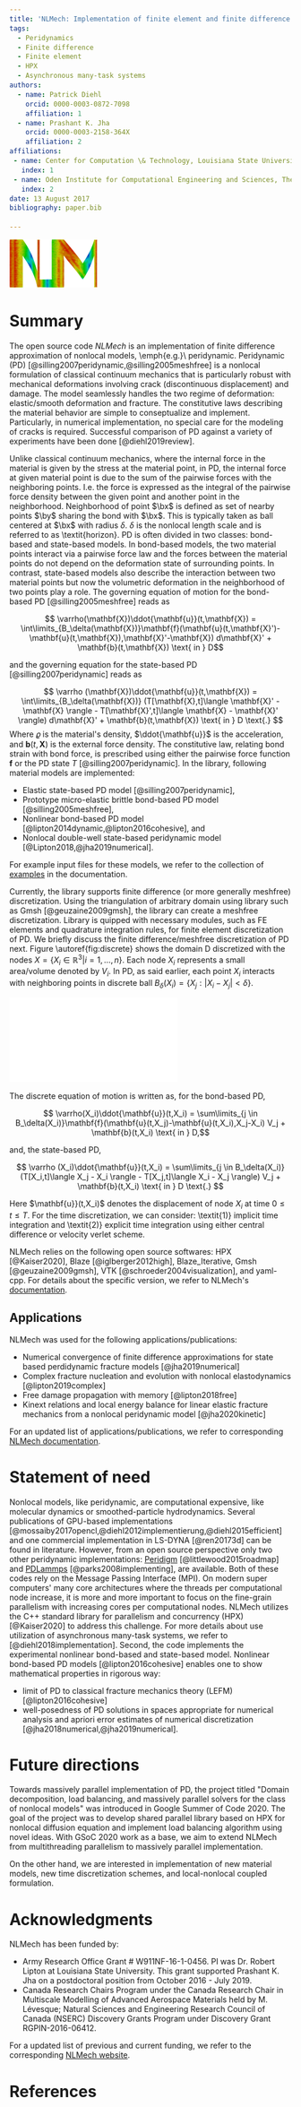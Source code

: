 ```yaml
---
title: 'NLMech: Implementation of finite element and finite difference approximation of Nonlocal models'
tags:
  - Peridynamics
  - Finite difference
  - Finite element
  - HPX
  - Asynchronous many-task systems
authors:
  - name: Patrick Diehl
    orcid: 0000-0003-0872-7098
    affiliation: 1
  - name: Prashant K. Jha
    orcid: 0000-0003-2158-364X
    affiliation: 2
affiliations:
 - name: Center for Computation \& Technology, Louisiana State University, Baton Rouge, LA, United States of America
   index: 1
 - name: Oden Institute for Computational Engineering and Sciences, The University of Texas at Austin, Austin, TX, United States of America
   index: 2
date: 13 August 2017
bibliography: paper.bib

---
```


![NLMech's logo which shows the obtained damage of a peridynamic simulation.\label{fig:logo}](../assets/logo/logo_joss.png)

# Summary

The open source code *NLMech* is an implementation of finite difference approximation of nonlocal models, \emph{e.g.}\ peridynamic. Peridynamic (PD) [@silling2007peridynamic,@silling2005meshfree] is a nonlocal formulation of classical continuum mechanics that is particularly robust with mechanical deformations involving crack (discontinuous displacement) and damage. The model seamlessly handles the two regime of deformation: elastic/smooth deformation and fracture. The constitutive laws describing the material behavior are simple to conseptualize and implement. Particularly, in numerical implementation, no special care for the modeling of cracks is required. Successful comparison of PD against a variety of experiments have been done [@diehl2019review]. 

Unlike classical continuum mechanics, where the internal force in the material is given by the stress at the material point, in PD, the internal force at given material point is due to the sum of the pairwise forces with the neighboring points. I.e. the force is expressed as the integral of the pairwise force density between the given point and another point in the neighborhood. Neighborhood of point $\bx$ is defined as set of nearby points $\by$ sharing the bond with $\bx$. This is typically taken as ball centered at $\bx$ with radius $\delta$. $\delta$ is the nonlocal length scale and is referred to as \textit{horizon}. PD is often divided in two classes: bond-based and state-based models. In bond-based models, the two material points interact via a pairwise force law and the forces between the material points do not depend on the deformation state of surrounding points. In contrast, state-based models also describe the interaction between two material points but now the volumetric deformation in the neighborhood of two points play a role. The governing equation of motion for the bond-based PD [@silling2005meshfree] reads as

$$ \varrho(\mathbf{X})\ddot{\mathbf{u}}(t,\mathbf{X}) = \int\limits_{B_\delta(\mathbf{X})}\mathbf{f}(\mathbf{u}(t,\mathbf{X}')-\mathbf{u}(t,\mathbf{X}),\mathbf{X}'-\mathbf{X}) d\mathbf{X}' + \mathbf{b}(t,\mathbf{X}) \text{ in } D$$

and the governing equation for the state-based PD [@silling2007peridynamic] reads as 

$$  \varrho (\mathbf{X})\ddot{\mathbf{u}}(t,\mathbf{X}) =  \int\limits_{B_\delta(\mathbf{X})} (T[\mathbf{X},t]\langle \mathbf{X}' - \mathbf{X} \rangle - T[\mathbf{X}',t]\langle \mathbf{X} - \mathbf{X}' \rangle) d\mathbf{X}' + \mathbf{b}(t,\mathbf{X}) \text{ in } D \text{.} $$
Where $\varrho$ is the material's density, $\ddot{\mathbf{u}}$ is the acceleration, and $\mathbf{b}(t,\mathbf{X})$ is the external force density. The constitutive law, relating bond strain with bond force, is prescribed using either the pairwise force function $\mathbf{f}$ or the PD state $T$ [@silling2007peridynamic]. In the library, following material models are implemented:

* Elastic state-based PD model [@silling2007peridynamic],
* Prototype micro-elastic brittle bond-based PD model [@silling2005meshfree],
* Nonlinear bond-based PD model [@lipton2014dynamic,@lipton2016cohesive], and
* Nonlocal double-well state-based peridynamic model [@Lipton2018,@jha2019numerical].

For example input files for these models, we refer to the collection of [examples](https://nonlocalmodels.github.io/examples/) in the documentation.

Currently, the library supports finite difference (or more generally meshfree) discretization. Using the triangulation of arbitrary domain using library such as Gmsh [@geuzaine2009gmsh], the library can create a meshfree discretization. Library is quipped with necessary modules, such as FE elements and quadrature integration rules, for finite element discretization of PD. We briefly discuss the finite difference/meshfree discretization of PD next. Figure \autoref{fig:discrete} shows the domain D discretized with the nodes $X = \{ X_i \in \mathbb{R}^3 \vert i=1,\ldots,n\}$. Each node $X_i$ represents a small area/volume denoted by $V_i$. In PD, as said earlier, each point $X_i$ interacts with neighboring points in discrete ball $B_\delta(X_i) = \{X_j: |X_i - X_j| < \delta \}$. 

![ Adpated from [@Diehl2020].\label{fig:discrete}](discrete.pdf)

The discrete equation of motion is written as, for the bond-based PD,

$$ \varrho(X_i)\ddot{\mathbf{u}}(t,X_i) = \sum\limits_{j \in B_\delta(X_i)}\mathbf{f}(\mathbf{u}(t,X_j)-\mathbf{u}(t,X_i),X_j-X_i) V_j + \mathbf{b}(t,X_i) \text{ in } D,$$

and, the state-based PD,

$$  \varrho (X_i)\ddot{\mathbf{u}}(t,X_i) =  \sum\limits_{j \in B_\delta(X_i)} (T[X_i,t]\langle X_j - X_i \rangle - T[X_j,t]\langle X_i - X_j \rangle) V_j + \mathbf{b}(t,X_i) \text{ in } D \text{.} $$

Here $\mathbf{u}}(t,X_i)$ denotes the displacement of node $X_i$ at time $0 \leq t\leq T$. For the time discretization, we can consider: \textit{1)} implicit time integration and \textit{2)} explicit time integration using either central difference or velocity verlet scheme.

NLMech relies on the following open source softwares: HPX [@Kaiser2020], Blaze [@iglberger2012high], Blaze_Iterative, Gmsh [@geuzaine2009gmsh], VTK [@schroeder2004visualization], and yaml-cpp. For details 
about the specific version, we refer to NLMech's [documentation](https://github.com/nonlocalmodels/NLMech#building).

## Applications 

NLMech was used for the following applications/publications:

* Numerical convergence of finite difference approximations for state based perdidynamic fracture
models [@jha2019numerical] 
* Complex fracture nucleation and evolution with nonlocal elastodynamics [@lipton2019complex]
* Free damage propagation with memory [@lipton2018free] 
* Kinext relations and local energy balance for linear elastic fracture mechanics from a
nonlocal peridynamic model [@jha2020kinetic]

For an updated list of applications/publications, we refer to corresponding [NLMech documentation](https://nonlocalmodels.github.io/publications/).

# Statement of need

Nonlocal models, like peridynamic, are computational expensive, like molecular dynamics or smoothed-particle hydrodynamics. Several 
publications of GPU-based implementations [@mossaiby2017opencl,@diehl2012implementierung,@diehl2015efficient] and one commercial implementation in LS-DYNA [@ren20173d] can be found in literature. However, 
from an open source perspective only two other peridynamic implementations: [Peridigm](https://github.com/peridigm/peridigm) [@littlewood2015roadmap] and [PDLammps](https://lammps.sandia.gov/doc/pair_peri.html) [@parks2008implementing], are available. Both of these codes rely on the Message Passing Interface (MPI). On modern super computers' many core architectures where the threads per computational node increase, it is more and more important to focus on the fine-grain parallelism with increasing cores per computational nodes. NLMech utilizes the C++ standard library for parallelism and concurrency (HPX) [@Kaiser2020] to address this challenge. For more details about use utilization of asynchronous many-task systems, we refer to [@diehl2018implementation]. Second, the code implements the experimental nonlinear bond-based and state-based model. Nonlinear bond-based PD models [@lipton2016cohesive] enables one to show mathematical properties in rigorous way:

* limit of PD to classical fracture mechanics theory (LEFM) [@lipton2016cohesive] 
* well-posedness of PD solutions in spaces appropriate for numerical analysis and apriori error estimates of numerical discretization [@jha2018numerical,@jha2019numerical].

# Future directions

Towards massively parallel implementation of PD, the project titled "Domain decomposition, load balancing, and massively parallel solvers for the class of nonlocal models" was introduced in Google Summer of Code 2020. The goal of the project was to develop shared parallel library based on HPX for nonlocal diffusion equation and implement load balancing algorithm using novel ideas. With GSoC 2020 work as a base, we aim to extend NLMech from multithreading parallelism to massively parallel implementation. 

On the other hand, we are interested in implementation of new material models, new time discretization schemes, and local-nonlocal coupled formulation. 

# Acknowledgments

NLMech has been funded by:

*  Army Research Office Grant # W911NF-16-1-0456. PI was Dr. Robert Lipton at Louisiana State University. This grant supported Prashant K. Jha on a postdoctoral position from October 2016 - July 2019.
*  Canada Research Chairs Program under the Canada Research Chair in Multiscale Modelling of Advanced Aerospace Materials held by M. Lévesque; Natural Sciences and Engineering Research Council of Canada (NSERC) Discovery Grants Program under Discovery Grant RGPIN-2016-06412.

For a updated list of previous and current funding, we refer to the corresponding [NLMech website](https://github.com/nonlocalmodels/NLMech#acknowledgements).

# References
